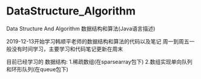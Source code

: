# DataStructure_Algorithm
Data Structure And Algorithm 数据结构和算法(Java语言描述)

2019-12-13开始学习韩顺平老师的数据结构和算法的代码以及笔记
周一到周五一般没有时间学习，主要学习和代码笔记更新在周末

目前已经学习的
数据结构:
  1.稀疏数组(在sparsearray包下)
  2.数组实现单向队列和环形队列(在queue包下)
